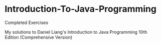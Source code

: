 # Introduction-To-Java-Programming
Completed Exercises

My solutions to Daniel Liang's Introduction to Java Programming 10th Edition (Comprehensive Version)

